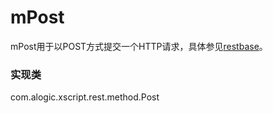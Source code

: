 mPost
=====

mPost用于以POST方式提交一个HTTP请求，具体参见[restbase](restbase.md)。

### 实现类
com.alogic.xscript.rest.method.Post